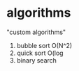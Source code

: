 # algorithms
"custom algorithms"
1) bubble sort O(N^2) 
2) quick sort O(log     
3) binary search            
      
           
     
   
   
   
  
 
  
